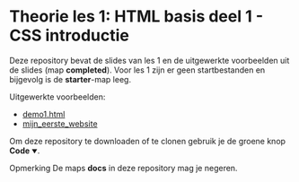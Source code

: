 # Theorie les 1: HTML basis deel 1 - CSS introductie

Deze repository bevat de slides van les 1 en de uitgewerkte voorbeelden uit de slides (map **completed**). Voor les 1 zijn er geen startbestanden en bijgevolg is de **starter**-map leeg.

Uitgewerkte voorbeelden:

- [demo1.html](https://web-development-i.github.io/01TH-HTMLBasisDeel1-CSSIntro/completed/demo1.html)
- [mijn_eerste_website](https://web-development-i.github.io/01TH-HTMLBasisDeel1-CSSIntro/completed/mijn_eerste_website)

Om deze repository te downloaden of te clonen gebruik je de groene knop **Code <span style="font-size:x-small">&#9660;</span>**.

Opmerking De maps **docs** in deze repository mag je negeren.